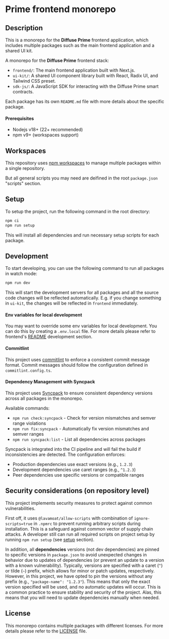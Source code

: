 # Prime frontend monorepo

## Description

This is a monorepo for the **Diffuse Prime** frontend application, which includes multiple packages such as the main frontend application and a shared UI kit.

A monorepo for the **Diffuse Prime** frontend stack:

- `frontend/`: The main frontend application built with Next.js.
- `ui-kit/`: A shared UI component library built with React, Radix UI, and Tailwind CSS preset.
- `sdk-js/`: A JavaScript SDK for interacting with the Diffuse Prime smart contracts.

Each package has its own `README.md` file with more details about the specific package.

#### Prerequisites

- Nodejs v18+ (22+ recommended)
- npm v9+ (workspaces support)

## Workspaces

This repository uses [npm workspaces](https://docs.npmjs.com/cli/using-npm/workspaces) to manage multiple packages within a single repository.

But all general scripts you may need are deifined in the root `package.json` "scripts" section.

## Setup

To setup the project, run the following command in the root directory:

```bash
npm ci
npm run setup
```

This will install all dependencies and run necessary setup scripts for each package.

## Development

To start developing, you can use the following command to run all packages in watch mode:

```bash
npm run dev
```

This will start the development servers for all packages and all the source code changes will be reflected automatically. E.g. if you change something in `ui-kit`, the changes will be reflected in `frontend` immediately.

#### Env variables for local development

You may want to override some env variables for local development. You can do this by creating a `.env.local` file. For more details please refer to frontend's [README](./frontend/README.md) development section.

#### Commitlint

This project uses [commitlint](https://commitlint.js.org/) to enforce a consistent commit message format. Commit messages should follow the configuration defined in `commitlint.config.ts`.

#### Dependency Management with Syncpack

This project uses [Syncpack](https://jamiemason.github.io/syncpack/) to ensure consistent dependency versions across all packages in the monorepo.

Available commands:

- `npm run check:syncpack` - Check for version mismatches and semver range violations
- `npm run fix:syncpack` - Automatically fix version mismatches and semver ranges
- `npm run syncpack:list` - List all dependencies across packages

Syncpack is integrated into the CI pipeline and will fail the build if inconsistencies are detected. The configuration enforces:

- Production dependencies use exact versions (e.g., `1.2.3`)
- Development dependencies use caret ranges (e.g., `^1.2.3`)
- Peer dependencies use specific versions or compatible ranges

## Security considerations (on repository level)

This project implements security measures to protect against common vulnerabilities.

First off, it uses `@lavamoat/allow-scripts` with combination of `ignore-scripts=true` in `.npmrc` to prevent running arbitrary scripts during installation. This is a safeguard against common vector of supply chain attacks. A developer still can run all required scripts on project setup by running `npm run setup` (see [setup](#setup) section).

In addition, all **dependencies** versions (not dev dependencies) are pinned to specific versions in `package.json` to avoid unexpected changes in behavior due to updates of dependencies (or prevent an update to a version with a known vulnerability).
Typically, versions are specified with a caret (`^`) or tilde (`~`) prefix, which allows for minor or patch updates, respectively. However, in this project, we have opted to pin the versions without any prefix (e.g., `"package-name": "1.2.3"`).
This means that only the exact version specified will be used, and no automatic updates will occur.
This is a common practice to ensure stability and security of the project. Alas, this means that you will need to update dependencies manually when needed.

## License

This monorepo contains multiple packages with different licenses.
For more details please refer to the [LICENSE](./LICENSE.md) file.
